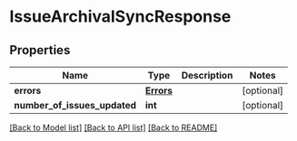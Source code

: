 # IssueArchivalSyncResponse

## Properties
Name | Type | Description | Notes
------------ | ------------- | ------------- | -------------
**errors** | [**Errors**](Errors.md) |  | [optional] 
**number_of_issues_updated** | **int** |  | [optional] 

[[Back to Model list]](../README.md#documentation-for-models) [[Back to API list]](../README.md#documentation-for-api-endpoints) [[Back to README]](../README.md)

